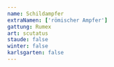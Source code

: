 ```yaml
---
name: Schildampfer
extraNamen: ['römischer Ampfer']
gattung: Rumex
art: scutatus
staude: false
winter: false
karlsgarten: false
---
```

